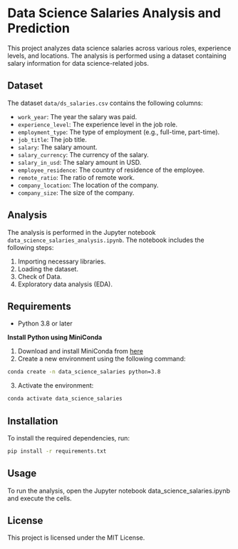 # Data Science Salaries Analysis and Prediction

This project analyzes data science salaries across various roles, experience levels, and locations. The analysis is performed using a dataset containing salary information for data science-related jobs.


## Dataset

The dataset `data/ds_salaries.csv` contains the following columns:

- `work_year`: The year the salary was paid.
- `experience_level`: The experience level in the job role.
- `employment_type`: The type of employment (e.g., full-time, part-time).
- `job_title`: The job title.
- `salary`: The salary amount.
- `salary_currency`: The currency of the salary.
- `salary_in_usd`: The salary amount in USD.
- `employee_residence`: The country of residence of the employee.
- `remote_ratio`: The ratio of remote work.
- `company_location`: The location of the company.
- `company_size`: The size of the company.


## Analysis

The analysis is performed in the Jupyter notebook `data_science_salaries_analysis.ipynb`. The notebook includes the following steps:

1. Importing necessary libraries.
2. Loading the dataset.
3. Check of Data.
4. Exploratory data analysis (EDA).

## Requirements

- Python 3.8 or later

**Install Python using MiniConda**
1. Download and install MiniConda from 	[here](https://docs.anaconda.com/miniconda/)
2. Create a new environment using the following command:
```sh
conda create -n data_science_salaries python=3.8
```
3. Activate the environment:
```sh
conda activate data_science_salaries
```

## Installation

To install the required dependencies, run:
```sh
pip install -r requirements.txt
```

## Usage

To run the analysis, open the Jupyter notebook data_science_salaries.ipynb and execute the cells.

## License
This project is licensed under the MIT License.
